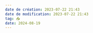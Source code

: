 ```yaml
---
date de création: 2023-07-22 21:43
date de modification: 2023-07-22 21:43
tag: 📥
date: 2024-08-19
---
```


